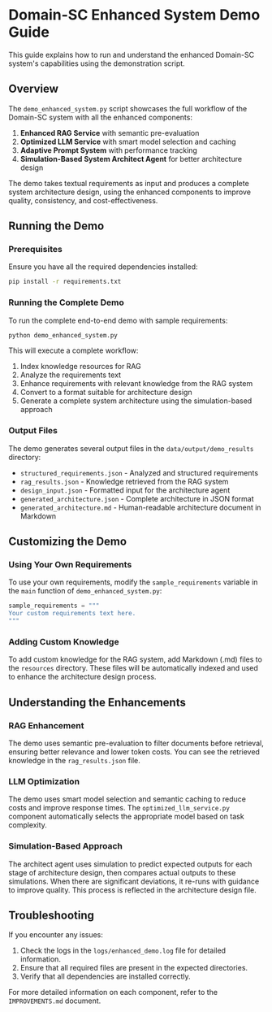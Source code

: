# Domain-SC Enhanced System Demo Guide

This guide explains how to run and understand the enhanced Domain-SC system's capabilities using the demonstration script.

## Overview

The `demo_enhanced_system.py` script showcases the full workflow of the Domain-SC system with all the enhanced components:

1. **Enhanced RAG Service** with semantic pre-evaluation
2. **Optimized LLM Service** with smart model selection and caching
3. **Adaptive Prompt System** with performance tracking
4. **Simulation-Based System Architect Agent** for better architecture design

The demo takes textual requirements as input and produces a complete system architecture design, using the enhanced components to improve quality, consistency, and cost-effectiveness.

## Running the Demo

### Prerequisites

Ensure you have all the required dependencies installed:

```bash
pip install -r requirements.txt
```

### Running the Complete Demo

To run the complete end-to-end demo with sample requirements:

```bash
python demo_enhanced_system.py
```

This will execute a complete workflow:

1. Index knowledge resources for RAG
2. Analyze the requirements text
3. Enhance requirements with relevant knowledge from the RAG system
4. Convert to a format suitable for architecture design
5. Generate a complete system architecture using the simulation-based approach

### Output Files

The demo generates several output files in the `data/output/demo_results` directory:

- `structured_requirements.json` - Analyzed and structured requirements
- `rag_results.json` - Knowledge retrieved from the RAG system
- `design_input.json` - Formatted input for the architecture agent
- `generated_architecture.json` - Complete architecture in JSON format
- `generated_architecture.md` - Human-readable architecture document in Markdown

## Customizing the Demo

### Using Your Own Requirements

To use your own requirements, modify the `sample_requirements` variable in the `main` function of `demo_enhanced_system.py`:

```python
sample_requirements = """
Your custom requirements text here.
"""
```

### Adding Custom Knowledge

To add custom knowledge for the RAG system, add Markdown (.md) files to the `resources` directory. These files will be automatically indexed and used to enhance the architecture design process.

## Understanding the Enhancements

### RAG Enhancement

The demo uses semantic pre-evaluation to filter documents before retrieval, ensuring better relevance and lower token costs. You can see the retrieved knowledge in the `rag_results.json` file.

### LLM Optimization

The demo uses smart model selection and semantic caching to reduce costs and improve response times. The `optimized_llm_service.py` component automatically selects the appropriate model based on task complexity.

### Simulation-Based Approach

The architect agent uses simulation to predict expected outputs for each stage of architecture design, then compares actual outputs to these simulations. When there are significant deviations, it re-runs with guidance to improve quality. This process is reflected in the architecture design file.

## Troubleshooting

If you encounter any issues:

1. Check the logs in the `logs/enhanced_demo.log` file for detailed information.
2. Ensure that all required files are present in the expected directories.
3. Verify that all dependencies are installed correctly.

For more detailed information on each component, refer to the `IMPROVEMENTS.md` document.